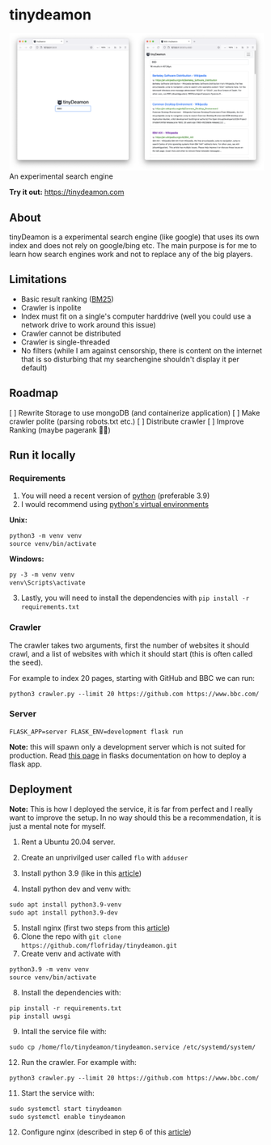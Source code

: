 # tinydeamon

![Screenshot](screenshot.png)
An experimental search engine

**Try it out:** https://tinydeamon.com

## About

tinyDeamon is a experimental search engine (like google) that uses its own
index and does not rely on google/bing etc. The main purpose is for me to learn
how search engines work and not to replace any of the big players.

## Limitations

- Basic result ranking ([BM25](https://en.wikipedia.org/wiki/Okapi_BM25))
- Crawler is inpolite
- Index must fit on a single's computer harddrive (well you could use a network drive to work around this issue)
- Crawler cannot be distributed
- Crawler is single-threaded
- No filters (while I am against censorship, there is content on the internet that is so disturbing that my searchengine shouldn't display it per default)

## Roadmap

[ ] Rewrite Storage to use mongoDB (and containerize application)
[ ] Make crawler polite (parsing robots.txt etc.)
[ ] Distribute crawler
[ ] Improve Ranking (maybe pagerank 🤷‍♀️)

## Run it locally

### Requirements

1. You will need a recent version of [python](https://www.python.org/downloads/) (preferable 3.9)
2. I would recommend using [python's virtual environments](https://docs.python.org/3/library/venv.html)

**Unix:**

```
python3 -m venv venv
source venv/bin/activate
```

**Windows:**

```
py -3 -m venv venv
venv\Scripts\activate
```

3. Lastly, you will need to install the dependencies with
   `pip install -r requirements.txt`

### Crawler

The crawler takes two arguments, first the number of websites it should crawl,
and a list of websites with which it should start (this is often called the seed).

For example to index 20 pages, starting with GitHub and BBC we can run:

```
python3 crawler.py --limit 20 https://github.com https://www.bbc.com/
```

### Server

```
FLASK_APP=server FLASK_ENV=development flask run
```

**Note:** this will spawn only a development server which is not suited for
production. Read [this page](https://flask.palletsprojects.com/en/2.0.x/tutorial/deploy/)
in flasks documentation on how to deploy a flask app.

## Deployment

**Note:** This is how I deployed the service, it is far from perfect and I really want to improve the setup. In no way should this be a recommendation, it is just a mental note for myself.

1. Rent a Ubuntu 20.04 server.
2. Create an unprivilged user called `flo` with `adduser`
3. Install python 3.9 (like in this [article](https://linuxize.com/post/how-to-install-python-3-9-on-ubuntu-20-04/))

4. Install python dev and venv with:

```
sudo apt install python3.9-venv
sudo apt install python3.9-dev
```

5. Install nginx (first two steps from this [article](https://www.digitalocean.com/community/tutorials/how-to-install-nginx-on-ubuntu-18-04))
6. Clone the repo with `git clone https://github.com/flofriday/tinydeamon.git`
7. Create venv and activate with

```
python3.9 -m venv venv
source venv/bin/activate
```

8. Install the dependencies with:

```
pip install -r requirements.txt
pip install uwsgi
```

9. Intall the service file with:

```
sudo cp /home/flo/tinydeamon/tinydeamon.service /etc/systemd/system/
```

12. Run the crawler. For example with:

```
python3 crawler.py --limit 20 https://github.com https://www.bbc.com/
```

11. Start the service with:

```
sudo systemctl start tinydeamon
sudo systemctl enable tinydeamon
```

12. Configure nginx (described in step 6 of this [article](https://www.digitalocean.com/community/tutorials/how-to-serve-flask-applications-with-uswgi-and-nginx-on-ubuntu-18-04))
